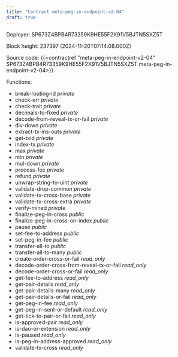```yaml
---
title: "Contract meta-peg-in-endpoint-v2-04"
draft: true
---
```

Deployer: SP673Z4BPB4R73359K9HE55F2X91V5BJTN5SXZ5T


 



Block height: 237397 (2024-11-20T07:14:08.000Z)

Source code: {{<contractref "meta-peg-in-endpoint-v2-04" SP673Z4BPB4R73359K9HE55F2X91V5BJTN5SXZ5T meta-peg-in-endpoint-v2-04>}}

Functions:

* break-routing-id _private_
* check-err _private_
* check-trait _private_
* decimals-to-fixed _private_
* decode-from-reveal-tx-or-fail _private_
* div-down _private_
* extract-tx-ins-outs _private_
* get-txid _private_
* index-tx _private_
* max _private_
* min _private_
* mul-down _private_
* process-fee _private_
* refund _private_
* unwrap-string-to-uint _private_
* validate-drop-common _private_
* validate-tx-cross-base _private_
* validate-tx-cross-extra _private_
* verify-mined _private_
* finalize-peg-in-cross _public_
* finalize-peg-in-cross-on-index _public_
* pause _public_
* set-fee-to-address _public_
* set-peg-in-fee _public_
* transfer-all-to _public_
* transfer-all-to-many _public_
* create-order-cross-or-fail _read_only_
* decode-order-cross-from-reveal-tx-or-fail _read_only_
* decode-order-cross-or-fail _read_only_
* get-fee-to-address _read_only_
* get-pair-details _read_only_
* get-pair-details-many _read_only_
* get-pair-details-or-fail _read_only_
* get-peg-in-fee _read_only_
* get-peg-in-sent-or-default _read_only_
* get-tick-to-pair-or-fail _read_only_
* is-approved-pair _read_only_
* is-dao-or-extension _read_only_
* is-paused _read_only_
* is-peg-in-address-approved _read_only_
* validate-tx-cross _read_only_
